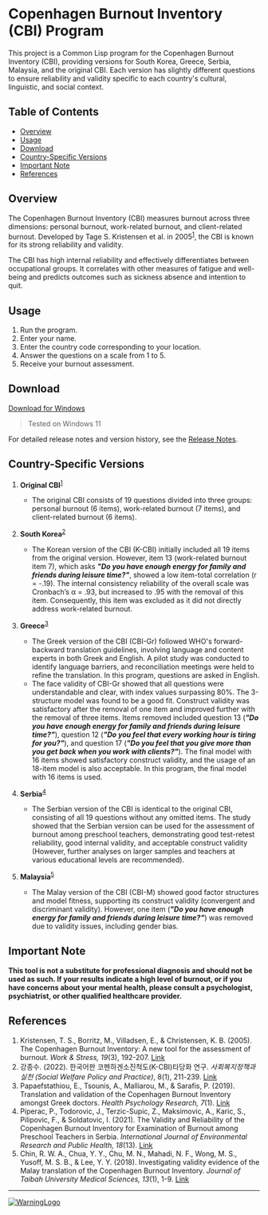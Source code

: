 # Copenhagen Burnout Inventory (CBI) Program

This project is a Common Lisp program for the Copenhagen Burnout Inventory (CBI), providing versions for South Korea, Greece, Serbia, Malaysia, and the original CBI. Each version has slightly different questions to ensure reliability and validity specific to each country's cultural, linguistic, and social context.



## Table of Contents

- [Overview](#overview)
- [Usage](#usage)
- [Download](#download)
- [Country-Specific Versions](#country-specific-versions)
- [Important Note](#important-note)
- [References](#references)

## Overview
The Copenhagen Burnout Inventory (CBI) measures burnout across three dimensions: personal burnout, work-related burnout, and client-related burnout. Developed by Tage S. Kristensen et al. in 2005<sup>[1](#ref1)</sup>, the CBI is known for its strong reliability and validity.

The CBI has high internal reliability and effectively differentiates between occupational groups. It correlates with other measures of fatigue and well-being and predicts outcomes such as sickness absence and intention to quit. 

## Usage

1. Run the program.
2. Enter your name.
3. Enter the country code corresponding to your location.
4. Answer the questions on a scale from 1 to 5.
5. Receive your burnout assessment.

## Download
[Download for Windows](https://github.com/hwahyeon/burnout-test/releases/download/v2.1.0/burnout-test.exe)
> Tested on Windows 11

For detailed release notes and version history, see the [Release Notes](https://github.com/hwahyeon/burnout-test/releases).

## Country-Specific Versions

1. **Original CBI**<sup>[1](#ref1)</sup>
   - The original CBI consists of 19 questions divided into three groups: personal burnout (6 items), work-related burnout (7 items), and client-related burnout (6 items).

2. **South Korea**<sup>[2](#ref2)</sup>
   - The Korean version of the CBI (K-CBI) initially included all 19 items from the original version. However, item 13 (work-related burnout item 7), which asks ***"Do you have enough energy for family and friends during leisure time?"***, showed a low item-total correlation (r = -.19). The internal consistency reliability of the overall scale was Cronbach’s α = .93, but increased to .95 with the removal of this item. Consequently, this item was excluded as it did not directly address work-related burnout.

3. **Greece**<sup>[3](#ref3)</sup>
   - The Greek version of the CBI (CBI-Gr) followed WHO's forward-backward translation guidelines, involving language and content experts in both Greek and English. A pilot study was conducted to identify language barriers, and reconciliation meetings were held to refine the translation. In this program, questions are asked in English.
   - The face validity of CBI-Gr showed that all questions were understandable and clear, with index values surpassing 80%. The 3-structure model was found to be a good fit. Construct validity was satisfactory after the removal of one item and improved further with the removal of three items. Items removed included question 13 (***"Do you have enough energy for family and friends during leisure time?"***), question 12 (***"Do you feel that every working hour is tiring for you?"***), and question 17 (***"Do you feel that you give more than you get back when you work with clients?"***). The final model with 16 items showed satisfactory construct validity, and the usage of an 18-item model is also acceptable. In this program, the final model with 16 items is used.

4. **Serbia**<sup>[4](#ref4)</sup>
   - The Serbian version of the CBI is identical to the original CBI, consisting of all 19 questions without any omitted items. The study showed that the Serbian version can be used for the assessment of burnout among preschool teachers, demonstrating good test-retest reliability, good internal validity, and acceptable construct validity (However, further analyses on larger samples and teachers at various educational levels are recommended). 

5. **Malaysia**<sup>[5](#ref5)</sup>
   - The Malay version of the CBI (CBI-M) showed good factor structures and model fitness, supporting its construct validity (convergent and discriminant validity). However, one item (***"Do you have enough energy for family and friends during leisure time?"***) was removed due to validity issues, including gender bias.

## Important Note

**This tool is not a substitute for professional diagnosis and should not be used as such. If your results indicate a high level of burnout, or if you have concerns about your mental health, please consult a psychologist, psychiatrist, or other qualified healthcare provider.**

## References

1. <a id="ref1"></a>Kristensen, T. S., Borritz, M., Villadsen, E., & Christensen, K. B. (2005). The Copenhagen Burnout Inventory: A new tool for the assessment of burnout. *Work & Stress, 19*(3), 192-207. [Link](https://doi.org/10.1080/02678370500297720)
2. <a id="ref2"></a>강종수. (2022). 한국어판 코펜하겐소진척도(K-CBI)타당화 연구. *사회복지정책과 실천 (Social Welfare Policy and Practice)*, 8(1), 211-239. [Link](https://doi.org/10.37342/swpp.2022.8.1.211)
3. <a id="ref3"></a>Papaefstathiou, E., Tsounis, A., Malliarou, M., & Sarafis, P. (2019). Translation and validation of the Copenhagen Burnout Inventory amongst Greek doctors. *Health Psychology Research, 7*(1). [Link](https://www.ncbi.nlm.nih.gov/pmc/articles/PMC6763708/)
4. <a id="ref4"></a>Piperac, P., Todorovic, J., Terzic-Supic, Z., Maksimovic, A., Karic, S., Pilipovic, F., & Soldatovic, I. (2021). The Validity and Reliability of the Copenhagen Burnout Inventory for Examination of Burnout among Preschool Teachers in Serbia. *International Journal of Environmental Research and Public Health, 18*(13). [Link](https://doi.org/10.3390/ijerph18136805)
5. <a id="ref5"></a>Chin, R. W. A., Chua, Y. Y., Chu, M. N., Mahadi, N. F., Wong, M. S., Yusoff, M. S. B., & Lee, Y. Y. (2018). Investigating validity evidence of the Malay translation of the Copenhagen Burnout Inventory. *Journal of Taibah University Medical Sciences, 13*(1), 1-9. [Link](http://dx.doi.org/10.1016/j.jtumed.2017.06.003)

---
[![WarningLogo](https://www.lisperati.com/lisplogo_warning2_256.png)](https://www.lisperati.com/logo.html)

